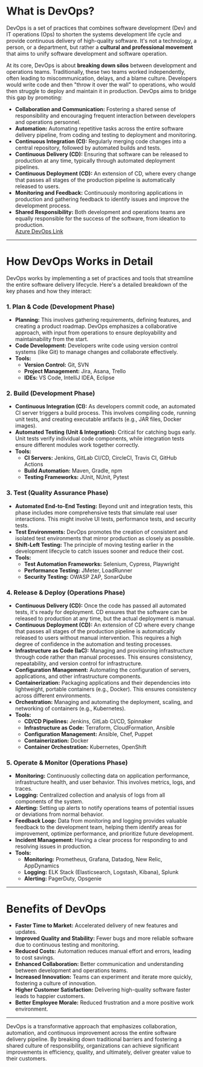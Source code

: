 # What is DevOps?

DevOps is a set of practices that combines software development (Dev) and IT operations (Ops) to shorten the systems development life cycle and provide continuous delivery of high-quality software. It's not a technology, a person, or a department, but rather a **cultural and professional movement** that aims to unify software development and software operation.

At its core, DevOps is about **breaking down silos** between development and operations teams. Traditionally, these two teams worked independently, often leading to miscommunication, delays, and a blame culture. Developers would write code and then "throw it over the wall" to operations, who would then struggle to deploy and maintain it in production. DevOps aims to bridge this gap by promoting:

* **Collaboration and Communication:** Fostering a shared sense of responsibility and encouraging frequent interaction between developers and operations personnel.
* **Automation:** Automating repetitive tasks across the entire software delivery pipeline, from coding and testing to deployment and monitoring.
* **Continuous Integration (CI):** Regularly merging code changes into a central repository, followed by automated builds and tests.
* **Continuous Delivery (CD):** Ensuring that software can be released to production at any time, typically through automated deployment pipelines.
* **Continuous Deployment (CD):** An extension of CD, where every change that passes all stages of the production pipeline is automatically released to users.
* **Monitoring and Feedback:** Continuously monitoring applications in production and gathering feedback to identify issues and improve the development process.
* **Shared Responsibility:** Both development and operations teams are equally responsible for the success of the software, from ideation to production.  
[Azure DevOps Link](https://learn.microsoft.com/en-us/devops/what-is-devops)
---

# How DevOps Works in Detail

DevOps works by implementing a set of practices and tools that streamline the entire software delivery lifecycle. Here's a detailed breakdown of the key phases and how they interact:

### 1. Plan & Code (Development Phase)

* **Planning:** This involves gathering requirements, defining features, and creating a product roadmap. DevOps emphasizes a collaborative approach, with input from operations to ensure deployability and maintainability from the start.
* **Code Development:** Developers write code using version control systems (like Git) to manage changes and collaborate effectively.
* **Tools:**
    * **Version Control:** Git, SVN
    * **Project Management:** Jira, Asana, Trello
    * **IDEs:** VS Code, IntelliJ IDEA, Eclipse

### 2. Build (Development Phase)

* **Continuous Integration (CI):** As developers commit code, an automated CI server triggers a build process. This involves compiling code, running unit tests, and creating executable artifacts (e.g., JAR files, Docker images).
* **Automated Testing (Unit & Integration):** Critical for catching bugs early. Unit tests verify individual code components, while integration tests ensure different modules work together correctly.
* **Tools:**
    * **CI Servers:** Jenkins, GitLab CI/CD, CircleCI, Travis CI, GitHub Actions
    * **Build Automation:** Maven, Gradle, npm
    * **Testing Frameworks:** JUnit, NUnit, Pytest

### 3. Test (Quality Assurance Phase)

* **Automated End-to-End Testing:** Beyond unit and integration tests, this phase includes more comprehensive tests that simulate real user interactions. This might involve UI tests, performance tests, and security tests.
* **Test Environments:** DevOps promotes the creation of consistent and isolated test environments that mirror production as closely as possible.
* **Shift-Left Testing:** The principle of moving testing earlier in the development lifecycle to catch issues sooner and reduce their cost.
* **Tools:**
    * **Test Automation Frameworks:** Selenium, Cypress, Playwright
    * **Performance Testing:** JMeter, LoadRunner
    * **Security Testing:** OWASP ZAP, SonarQube

### 4. Release & Deploy (Operations Phase)

* **Continuous Delivery (CD):** Once the code has passed all automated tests, it's ready for deployment. CD ensures that the software can be released to production at any time, but the actual deployment is manual.
* **Continuous Deployment (CD):** An extension of CD where every change that passes all stages of the production pipeline is automatically released to users without manual intervention. This requires a high degree of confidence in the automation and testing processes.
* **Infrastructure as Code (IaC):** Managing and provisioning infrastructure through code rather than manual processes. This ensures consistency, repeatability, and version control for infrastructure.
* **Configuration Management:** Automating the configuration of servers, applications, and other infrastructure components.
* **Containerization:** Packaging applications and their dependencies into lightweight, portable containers (e.g., Docker). This ensures consistency across different environments.
* **Orchestration:** Managing and automating the deployment, scaling, and networking of containers (e.g., Kubernetes).
* **Tools:**
    * **CD/CD Pipelines:** Jenkins, GitLab CI/CD, Spinnaker
    * **Infrastructure as Code:** Terraform, CloudFormation, Ansible
    * **Configuration Management:** Ansible, Chef, Puppet
    * **Containerization:** Docker
    * **Container Orchestration:** Kubernetes, OpenShift

### 5. Operate & Monitor (Operations Phase)

* **Monitoring:** Continuously collecting data on application performance, infrastructure health, and user behavior. This involves metrics, logs, and traces.
* **Logging:** Centralized collection and analysis of logs from all components of the system.
* **Alerting:** Setting up alerts to notify operations teams of potential issues or deviations from normal behavior.
* **Feedback Loop:** Data from monitoring and logging provides valuable feedback to the development team, helping them identify areas for improvement, optimize performance, and prioritize future development.
* **Incident Management:** Having a clear process for responding to and resolving issues in production.
* **Tools:**
    * **Monitoring:** Prometheus, Grafana, Datadog, New Relic, AppDynamics
    * **Logging:** ELK Stack (Elasticsearch, Logstash, Kibana), Splunk
    * **Alerting:** PagerDuty, Opsgenie

---

# Benefits of DevOps

* **Faster Time to Market:** Accelerated delivery of new features and updates.
* **Improved Quality and Stability:** Fewer bugs and more reliable software due to continuous testing and monitoring.
* **Reduced Costs:** Automation reduces manual effort and errors, leading to cost savings.
* **Enhanced Collaboration:** Better communication and understanding between development and operations teams.
* **Increased Innovation:** Teams can experiment and iterate more quickly, fostering a culture of innovation.
* **Higher Customer Satisfaction:** Delivering high-quality software faster leads to happier customers.
* **Better Employee Morale:** Reduced frustration and a more positive work environment.

---

DevOps is a transformative approach that emphasizes collaboration, automation, and continuous improvement across the entire software delivery pipeline. By breaking down traditional barriers and fostering a shared culture of responsibility, organizations can achieve significant improvements in efficiency, quality, and ultimately, deliver greater value to their customers.
